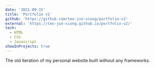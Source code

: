 ```yaml
---
date: '2021-09-15'
title: 'Portfolio v1'
github: 'https://github.com/teo-jun-xiong/portfolio-v2'
external: 'https://teo-jun-xiong.github.io/portfolio-v2/'
tech:
  - HTML
  - CSS
  - Javascript
showInProjects: true
---
```


The old iteration of my personal website built without any frameworks.
